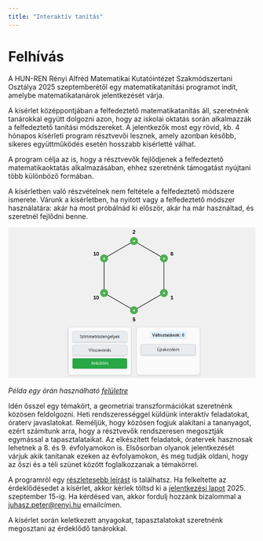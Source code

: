```yaml
---
title: "Interaktív tanítás"
---
```


# Felhívás

A HUN-REN Rényi Alfréd Matematikai Kutatóintézet Szakmódszertani Osztálya 2025 szeptemberétől egy matematikatanítási programot indít, amelybe matematikatanárok jelentkezését várja.

A kísérlet középpontjában a felfedeztető matematikatanítás áll, szeretnénk tanárokkal együtt dolgozni azon, hogy az iskolai oktatás során alkalmazzák a felfedeztető tanítási módszereket.
A jelentkezők most egy rövid, kb. 4 hónapos kísérleti program résztvevői lesznek, amely azonban később, sikeres együttműködés esetén hosszabb kísérletté válhat.

A program célja az is, hogy a résztvevők fejlődjenek a felfedeztető matematikaoktatás alkalmazásában, ehhez szeretnénk támogatást nyújtani több különböző formában. 

A kísérletben való részvételnek nem feltétele a felfedeztető módszere ismerete. Várunk a kísérletben, ha nyitott vagy a felfedeztető módszer használatára: akár ha most próbálnád ki először, akár ha már használtad, és szeretnél fejlődni benne.

![Hatszög egy tengellyel](/images/hatszog-egy-tengellyel.png "Hatszög egy tengellyel")

*Példa egy órán használható [felületre](https://felfedezteto-matematika.github.io/interaktiv-tanitas/problems/hatszog-egy-tengellyel.html)*


Idén ősszel egy témakört, a geometriai transzformációkat szeretnénk közösen feldolgozni. 
Heti rendszerességgel küldünk interaktív feladatokat, óraterv javaslatokat. Reméljük, hogy közösen fogjuk alakítani a tananyagot, ezért számítunk arra, hogy a résztvevők rendszeresen megosztják egymással a tapasztalataikat. 
Az elkészített feladatok, óratervek hasznosak lehetnek a 8. és 9. évfolyamokon is. Elsősorban olyanok jelentkezését várjuk akik tanítanak ezeken az évfolyamokon, és meg tudják oldani, hogy az őszi és a téli szünet között foglalkozzanak a témakörrel.

A programról egy [részletesebb leírást](https://felfedezteto-matematika.github.io/interaktiv-tanitas/about.md) is találhatsz. Ha felkeltette az érdeklődésedet a kísérlet, akkor kérlek töltsd ki a [jelentkezési lapot](https://forms.gle/JC12DRATg5buoCRL6) 2025. szeptember 15-ig. Ha kérdésed van, akkor fordulj hozzánk bizalommal a juhasz.peter@renyi.hu emailcímen.

A kísérlet során keletkezett anyagokat, tapasztalatokat szeretnénk megosztani az érdeklődő tanárokkal.
